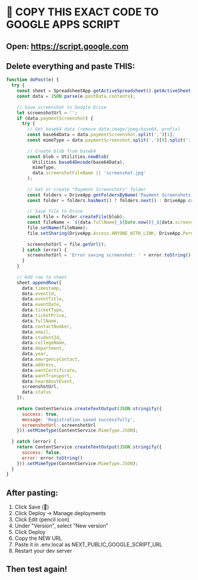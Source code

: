 # 🚨 COPY THIS EXACT CODE TO GOOGLE APPS SCRIPT

## Open: https://script.google.com

## Delete everything and paste THIS:

```javascript
function doPost(e) {
  try {
    const sheet = SpreadsheetApp.getActiveSpreadsheet().getActiveSheet();
    const data = JSON.parse(e.postData.contents);
    
    // Save screenshot to Google Drive
    let screenshotUrl = '';
    if (data.paymentScreenshot) {
      try {
        // Get base64 data (remove data:image/jpeg;base64, prefix)
        const base64Data = data.paymentScreenshot.split(',')[1];
        const mimeType = data.paymentScreenshot.split(',')[0].split(':')[1].split(';')[0];
        
        // Create blob from base64
        const blob = Utilities.newBlob(
          Utilities.base64Decode(base64Data),
          mimeType,
          data.screenshotFileName || 'screenshot.jpg'
        );
        
        // Get or create "Payment Screenshots" folder
        const folders = DriveApp.getFoldersByName('Payment Screenshots');
        const folder = folders.hasNext() ? folders.next() : DriveApp.createFolder('Payment Screenshots');
        
        // Save file to Drive
        const file = folder.createFile(blob);
        const fileName = `${data.fullName}_${Date.now()}_${data.screenshotFileName}`;
        file.setName(fileName);
        file.setSharing(DriveApp.Access.ANYONE_WITH_LINK, DriveApp.Permission.VIEW);
        
        screenshotUrl = file.getUrl();
      } catch (error) {
        screenshotUrl = 'Error saving screenshot: ' + error.toString();
      }
    }
    
    // Add row to sheet
    sheet.appendRow([
      data.timestamp,
      data.eventId,
      data.eventTitle,
      data.eventDate,
      data.ticketType,
      data.ticketPrice,
      data.fullName,
      data.contactNumber,
      data.email,
      data.studentId,
      data.collegeName,
      data.department,
      data.year,
      data.emergencyContact,
      data.address,
      data.wantCertificate,
      data.wantTransport,
      data.hearAboutEvent,
      screenshotUrl,
      data.status
    ]);
    
    return ContentService.createTextOutput(JSON.stringify({ 
      success: true,
      message: 'Registration saved successfully',
      screenshotUrl: screenshotUrl
    })).setMimeType(ContentService.MimeType.JSON);
    
  } catch (error) {
    return ContentService.createTextOutput(JSON.stringify({ 
      success: false, 
      error: error.toString() 
    })).setMimeType(ContentService.MimeType.JSON);
  }
}
```

## After pasting:

1. Click Save (💾)
2. Click Deploy → Manage deployments
3. Click Edit (pencil icon)
4. Under "Version", select "New version"
5. Click Deploy
6. Copy the NEW URL
7. Paste it in .env.local as NEXT_PUBLIC_GOOGLE_SCRIPT_URL
8. Restart your dev server

## Then test again!
